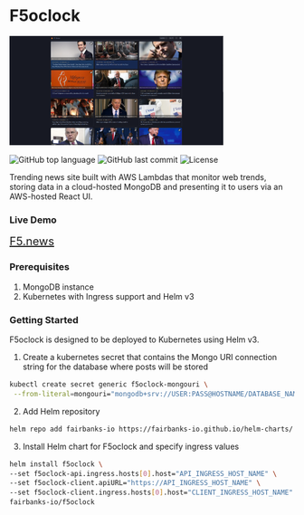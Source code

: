 # F5oclock

<img src="f5oclock.png" width='75%'>

<!-- ![GitHub Workflow Status](<https://img.shields.io/github/workflow/status/fairbanks-io/f5oclock/.github/workflows/Client%20-%20Release?label=Client%20Build>)
![GitHub Workflow Status](<https://img.shields.io/github/workflow/status/fairbanks-io/f5oclock/.github/workflows/API%20-%20Release?label=API%20Build>)
![GitHub Workflow Status](<https://img.shields.io/github/workflow/status/fairbanks-io/f5oclock/.github/workflows/Scraper%20-%20Release?label=Scraper%20Build>) -->
<!-- ![Lines of code](https://img.shields.io/tokei/lines/github/fairbanks-io/f5oclock) -->
![GitHub top language](https://img.shields.io/github/languages/top/fairbanks-io/f5oclock.svg)
![GitHub last commit](https://img.shields.io/github/last-commit/fairbanks-io/f5oclock.svg)
![License](https://img.shields.io/github/license/fairbanks-io/f5oclock.svg?style=flat)

Trending news site built with AWS Lambdas that monitor web trends, storing data in a cloud-hosted MongoDB and presenting it to users via an AWS-hosted React UI.

### Live Demo

<span style="font-size: 20px;">
    <a href="https://f5.news">F5.news</a>
</span>

### Prerequisites

1. MongoDB instance
3. Kubernetes with Ingress support and Helm v3

### Getting Started

F5oclock is designed to be deployed to Kubernetes using Helm v3.

1. Create a kubernetes secret that contains the Mongo URI connection string for the database where posts will be stored
```sh
kubectl create secret generic f5oclock-mongouri \
 --from-literal=mongouri="mongodb+srv://USER:PASS@HOSTNAME/DATABASE_NAME?retryWrites=true&w=majority"
```

2. Add Helm repository
```sh
helm repo add fairbanks-io https://fairbanks-io.github.io/helm-charts/
```

3. Install Helm chart for F5oclock and specify ingress values
```sh
helm install f5oclock \
--set f5oclock-api.ingress.hosts[0].host="API_INGRESS_HOST_NAME" \
--set f5oclock-client.apiURL="https://API_INGRESS_HOST_NAME" \
--set f5oclock-client.ingress.hosts[0].host="CLIENT_INGRESS_HOST_NAME" \
fairbanks-io/f5oclock
```